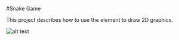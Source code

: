 #Snake Game

This project describes how to use the <canvas> element to draw 2D graphics.

![alt text](img/screen.gif)
